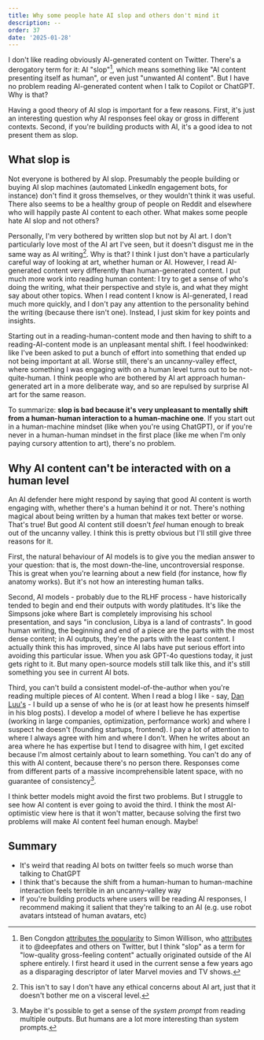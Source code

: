 ```yaml
---
title: Why some people hate AI slop and others don't mind it
description: --
order: 37
date: '2025-01-28'
---
```


I don't like reading obviously AI-generated content on Twitter. There's a derogatory term for it: AI "slop"[^1], which means something like "AI content presenting itself as human", or even just "unwanted AI content". But I have no problem reading AI-generated content when I talk to Copilot or ChatGPT. Why is that?

Having a good theory of AI slop is important for a few reasons. First, it's just an interesting question why AI responses feel okay or gross in different contexts. Second, if you're building products with AI, it's a good idea to not present them as slop.

## What slop is

Not everyone is bothered by AI slop. Presumably the people building or buying AI slop machines (automated LinkedIn engagement bots, for instance) don't find it gross themselves, or they wouldn't think it was useful. There also seems to be a healthy group of people on Reddit and elsewhere who will happily paste AI content to each other. What makes some people hate AI slop and not others?

Personally, I'm very bothered by written slop but not by AI art. I don't particularly love most of the AI art I've seen, but it doesn't disgust me in the same way as AI writing[^2]. Why is that? I think I just don't have a particularly careful way of looking at art, whether human or AI. However, I read AI-generated content very differently than human-generated content. I put much more work into reading human content: I try to get a sense of who's doing the writing, what their perspective and style is, and what they might say about other topics. When I read content I know is AI-generated, I read much more quickly, and I don't pay any attention to the personality behind the writing (because there isn't one). Instead, I just skim for key points and insights.

Starting out in a reading-human-content mode and then having to shift to a reading-AI-content mode is an unpleasant mental shift. I feel hoodwinked: like I've been asked to put a bunch of effort into something that ended up not being important at all. Worse still, there's an uncanny-valley effect, where something I was engaging with on a human level turns out to be not-quite-human. I think people who are bothered by AI art approach human-generated art in a more deliberate way, and so are repulsed by surprise AI art for the same reason.

To summarize: **slop is bad because it's very unpleasant to mentally shift from a human-human interaction to a human-machine one**. If you start out in a human-machine mindset (like when you're using ChatGPT), or if you're never in a human-human mindset in the first place (like me when I'm only paying cursory attention to art), there's no problem.

## Why AI content can't be interacted with on a human level

An AI defender here might respond by saying that good AI content is worth engaging with, whether there's a human behind it or not. There's nothing magical about being written by a human that makes text better or worse. That's true! But good AI content still doesn't _feel_ human enough to break out of the uncanny valley. I think this is pretty obvious but I'll still give three reasons for it.

First, the natural behaviour of AI models is to give you the median answer to your question: that is, the most down-the-line, uncontroversial response. This is great when you're learning about a new field (for instance, how fly anatomy works). But it's not how an interesting human talks.

Second, AI models - probably due to the RLHF process - have historically tended to begin and end their outputs with wordy platitudes. It's like the Simpsons joke where Bart is completely improvising his school presentation, and says "in conclusion, Libya is a land of contrasts". In good human writing, the beginning and end of a piece are the parts with the most dense content; in AI outputs, they're the parts with the least content. I actually think this has improved, since AI labs have put serious effort into avoiding this particular issue. When you ask GPT-4o questions today, it just gets right to it. But many open-source models still talk like this, and it's still something you see in current AI bots.

Third, you can't build a consistent model-of-the-author when you're reading multiple pieces of AI content. When I read a blog I like - say, [Dan Luu's](https://danluu.com/) - I build up a sense of who he is (or at least how he presents himself in his blog posts). I develop a model of where I believe he has expertise (working in large companies, optimization, performance work) and where I suspect he doesn't (founding startups, frontend). I pay a lot of attention to where I always agree with him and where I don't. When he writes about an area where he has expertise but I tend to disagree with him, I get excited because I'm almost certainly about to learn something. You can't do any of this with AI content, because there's no person there. Responses come from different parts of a massive incomprehensible latent space, with no guarantee of consistency[^3].

I think better models might avoid the first two problems. But I struggle to see how AI content is ever going to avoid the third. I think the most AI-optimistic view here is that it won't matter, because solving the first two problems will make AI content feel human enough. Maybe!

## Summary

- It's weird that reading AI bots on twitter feels so much worse than talking to ChatGPT
- I think that's because the shift from a human-human to human-machine interaction feels terrible in an uncanny-valley way
- If you're building products where users will be reading AI responses, I recommend making it salient that they're talking to an AI (e.g. use robot avatars intstead of human avatars, etc)

[^1]: Ben Congdon [attributes the popularity](https://benjamincongdon.me/blog/2025/01/25/AI-Slop-Suspicion-and-Writing-Back/) to Simon Willison, who [attributes](https://simonwillison.net/2024/May/8/slop/?utm_source=chatgpt.com) it to @deepfates and others on Twitter, but I think "slop" as a term for "low-quality gross-feeling content" actually originated outside of the AI sphere entirely. I first heard it used in the current sense a few years ago as a disparaging descriptor of later Marvel movies and TV shows.

[^2]: This isn't to say I don't have any ethical concerns about AI art, just that it doesn't bother me on a visceral level.

[^3]: Maybe it's possible to get a sense of the _system prompt_ from reading multiple outputs. But humans are a lot more interesting than system prompts.
